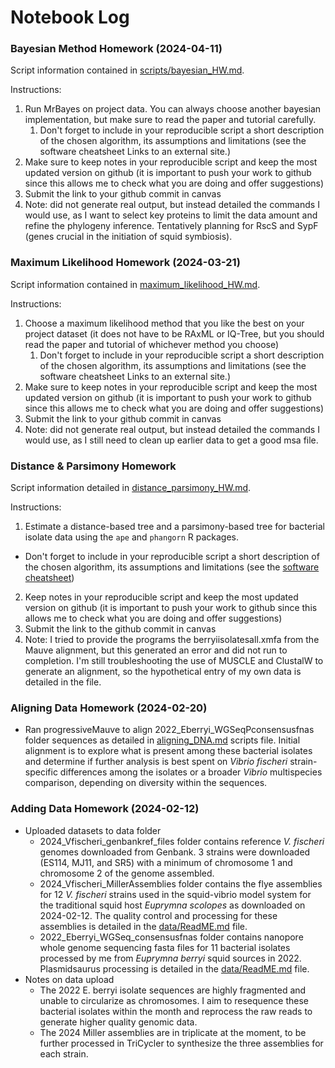 # Notebook Log

### Bayesian Method Homework (2024-04-11)
Script information contained in [scripts/bayesian_HW.md](scripts/bayesian_HW.md). 

Instructions:
1. Run MrBayes on project data. You can always choose another bayesian implementation, but make sure to read the paper and tutorial carefully.
   1. Don't forget to include in your reproducible script a short description of the chosen algorithm, its assumptions and limitations (see the software cheatsheet Links to an external site.)
2. Make sure to keep notes in your reproducible script and keep the most updated version on github (it is important to push your work to github since this allows me to check what you are doing and offer suggestions)
3. Submit the link to your github commit in canvas
4. Note: did not generate real output, but instead detailed the commands I would use, as I want to select key proteins to limit the data amount and refine the phylogeny inference. Tentatively planning for RscS and SypF (genes crucial in the initiation of squid symbiosis). 

### Maximum Likelihood Homework (2024-03-21)
Script information contained in [maximum_likelihood_HW.md](scripts/maximum_likelihood_HW.md). 

Instructions:
1. Choose a maximum likelihood method that you like the best on your project dataset (it does not have to be RAxML or IQ-Tree, but you should read the paper and tutorial of whichever method you choose)
   1. Don't forget to include in your reproducible script a short description of the chosen algorithm, its assumptions and limitations (see the software cheatsheet Links to an external site.)
2. Make sure to keep notes in your reproducible script and keep the most updated version on github (it is important to push your work to github since this allows me to check what you are doing and offer suggestions)
3. Submit the link to your github commit in canvas
4. Note: did not generate real output, but instead detailed the commands I would use, as I still need to clean up earlier data to get a good msa file. 


### Distance & Parsimony Homework
Script information detailed in [distance_parsimony_HW.md](scripts/distance_parsimony_HW.md). 

Instructions: 
1. Estimate a distance-based tree and a parsimony-based tree for bacterial isolate data using the `ape` and `phangorn` R packages.
  - Don't forget to include in your reproducible script a short description of the chosen algorithm, its assumptions and limitations (see the [software cheatsheet](https://github.com/crsl4/phylogenetics-class/blob/master/exercises/software-cheatsheet.md))
2. Keep notes in your reproducible script and keep the most updated version on github (it is important to push your work to github since this allows me to check what you are doing and offer suggestions)
3. Submit the link to the github commit in canvas
4. Note: I tried to provide the programs the berryiisolatesall.xmfa from the Mauve alignment, but this generated an error and did not run to completion. I'm still troubleshooting the use of MUSCLE and ClustalW to generate an alignment, so the hypothetical entry of my own data is detailed in the file. 

### Aligning Data Homework (2024-02-20)
* Ran progressiveMauve to align 2022_Eberryi_WGSeqPconsensusfnas folder sequences as detailed in [aligning_DNA.md](scripts/aligning_DNA.md) scripts file. Initial alignment is to explore what is present among these bacterial isolates and determine if further analysis is best spent on *Vibrio fischeri* strain-specific differences among the isolates or a broader *Vibrio* multispecies comparison, depending on diversity within the sequences. 

### Adding Data Homework (2024-02-12)
* Uploaded datasets to data folder
  * 2024_Vfischeri_genbankref_files folder contains reference *V. fischeri* genomes downloaded from Genbank. 3 strains were downloaded (ES114, MJ11, and SR5) with a minimum of chromosome 1 and chromosome 2 of the genome assembled. 
  * 2024_Vfischeri_MillerAssemblies folder contains the flye assemblies for 12 *V. fischeri* strains used in the squid-vibrio model system for the traditional squid host *Euprymna scolopes* as downloaded on 2024-02-12. The quality control and processing for these assemblies is detailed in the [data/ReadME.md](data/README.md) file. 
  * 2022_Eberryi_WGSeq_consensusfnas folder contains nanopore whole genome sequencing fasta files for 11 bacterial isolates processed by me from *Euprymna berryi* squid sources in 2022. Plasmidsaurus processing is detailed in the [data/ReadME.md](data/README.md) file. 
* Notes on data upload 
  * The 2022 E. berryi isolate sequences are highly fragmented and unable to circularize as chromosomes. I aim to resequence these bacterial isolates within the month and reprocess the raw reads to generate higher quality genomic data. 
  * The 2024 Miller assemblies are in triplicate at the moment, to be further processed in TriCycler to synthesize the three assemblies for each strain. 